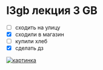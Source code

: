 # l3gb лекция 3 GB

* [ ] сходить на улицу
* [x] сходили в магазин
* [ ] купили хлеб
* [x] сделать дз

[![картинка](https://speakerclub.ru/wp-content/uploads/2016/01/%D0%9B%D0%B5%D0%BA%D1%82%D0%BE%D1%80-%D0%BE%D1%80%D0%B0%D1%82%D0%BE%D1%80.jpg)](https://www.youtube.com/watch?v=4CIonGaKgb0)
